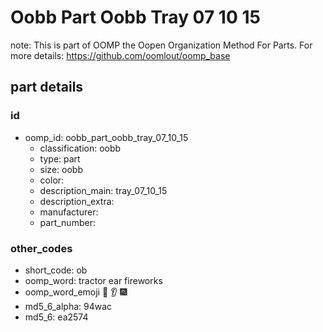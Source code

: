 # Oobb Part Oobb Tray 07 10 15  

note: This is part of OOMP the Oopen Organization Method For Parts. For more details: https://github.com/oomlout/oomp_base

##  part details





### id
* oomp_id: oobb_part_oobb_tray_07_10_15
  * classification: oobb
  * type: part
  * size: oobb
  * color: 
  * description_main: tray_07_10_15
  * description_extra: 
  * manufacturer: 
  * part_number: 

### other_codes
* short_code: ob
* oomp_word: tractor ear fireworks
* oomp_word_emoji :tractor: :ear: :fireworks:
* md5_6_alpha: 94wac
* md5_6: ea2574